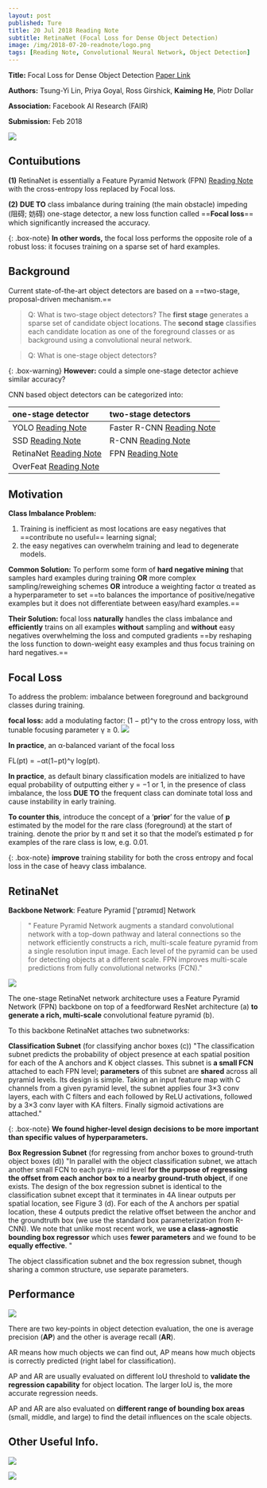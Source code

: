 ```yaml
---
layout: post
published: Ture
title: 20 Jul 2018 Reading Note
subtitle: RetinaNet (Focal Loss for Dense Object Detection)
image: /img/2018-07-20-readnote/logo.png
tags: [Reading Note, Convolutional Neural Network, Object Detection]
---
```


**Title:** Focal Loss for Dense Object Detection [Paper Link](https://arxiv.org/abs/1708.02002)

**Authors:** Tsung-Yi Lin, Priya Goyal, Ross Girshick, **Kaiming He**, Piotr Dollar

**Association:** Facebook AI Research (FAIR)

**Submission:** Feb 2018

![](https://github.com/xuuuuuuchen/xuuuuuuchen.github.io/blob/master/img/2018-07-20-readnote/model.png?raw=true) 

## Contuibutions

**(1)**  RetinaNet is essentially a Feature Pyramid Network (FPN) [Reading Note](https://xuuuuuuchen.github.io/2018-07-19-readnote/) with the cross-entropy loss replaced by Focal loss. 

**(2)**  **DUE TO** class imbalance during training (the main obstacle) impeding (阻碍; 妨碍) one-stage detector, a new loss function called ==**Focal loss**== which significantly increased the accuracy.

{: .box-note}
**In other words,** the focal loss performs the opposite role of a robust loss: it focuses training on a sparse set of hard examples.

## Background

Current state-of-the-art object detectors are based on a ==two-stage, proposal-driven mechanism.==

>Q: What is two-stage object detectors? 
>The **first stage** generates a sparse set of candidate object locations. 
The **second stage** classifies each candidate location as one of the foreground classes or as background using a convolutional neural network.


>Q: What is one-stage object detectors? 
> 

{: .box-warning}
**However:** could a simple one-stage detector achieve similar accuracy?



CNN based object detectors can be categorized into:

| one-stage detector | two-stage detectors |
| :------ |:--- | 
| YOLO [Reading Note](https://xuuuuuuchen.github.io/2018-07-19-readnote/) | Faster R-CNN [Reading Note](https://xuuuuuuchen.github.io/2018-07-19-readnote/)| 
| SSD [Reading Note](https://xuuuuuuchen.github.io/2018-07-19-readnote/) | R-CNN [Reading Note](https://xuuuuuuchen.github.io/2018-07-19-readnote/)| 
| RetinaNet [Reading Note](https://xuuuuuuchen.github.io/2018-07-20-readnote/) | FPN [Reading Note](https://xuuuuuuchen.github.io/2018-07-19-readnote/)| 
| OverFeat [Reading Note](https://xuuuuuuchen.github.io/2018-07-20-readnote/) | | 


## Motivation

**Class Imbalance Problem:**
1. Training is inefficient as most locations are easy negatives that ==contribute no useful== learning signal; 
2. the easy negatives can overwhelm training and lead to degenerate models. 

**Common Solution:** 
To perform some form of **hard negative mining** that samples hard examples during training 
**OR** more complex sampling/reweighing schemes 
**OR**  introduce a weighting factor α treated as a hyperparameter to set ==to balances the importance of positive/negative examples but it does not differentiate between easy/hard examples.==

**Their Solution:** 
focal loss **naturally** handles the class imbalance and **efficiently** trains on all examples **without** sampling and  **without** easy negatives overwhelming the loss and computed gradients ==by reshaping the loss function to down-weight easy examples and thus focus training on hard negatives.==

## Focal Loss

To address the problem: imbalance between foreground and background classes during training.

**focal loss:**
add a modulating factor:
(1 − pt)^γ
to the cross entropy loss, with tunable focusing parameter γ ≥ 0. 
![](https://github.com/xuuuuuuchen/xuuuuuuchen.github.io/blob/master/img/2018-07-20-readnote/loss.png?raw=true) 

**In practice**, an α-balanced variant of the focal loss

FL(pt) = −αt(1−pt)^γ log(pt).

**In practice**, as default binary classification models are initialized to have equal probability of outputting either y = −1 or 1, in the presence of class imbalance, the loss **DUE TO** the frequent class can dominate total loss and cause instability in early training. 

**To counter this**, introduce the concept of a ‘**prior**’ for the value of **p** estimated by the model for the rare class (foreground) at the start of training. denote the prior by π and set it so that the model’s estimated p for examples of the rare class is low, e.g. 0.01. 

{: .box-note}
**improve** training stability for both the cross entropy and focal loss in the case of heavy class imbalance.

## RetinaNet
**Backbone Network**: Feature Pyramid ['pɪrəmɪd] Network
>" Feature Pyramid Network augments a standard convolutional network with a top-down pathway and lateral connections so the network efficiently constructs a rich, multi-scale feature pyramid from a single resolution input image. Each level of the pyramid can be used for detecting objects at a different scale. FPN improves multi-scale predictions from fully convolutional networks (FCN)."

![](https://github.com/xuuuuuuchen/xuuuuuuchen.github.io/blob/master/img/2018-07-20-readnote/model.png?raw=true) 

The one-stage RetinaNet network architecture uses a Feature Pyramid Network (FPN)  backbone on top of a feedforward ResNet architecture (a) **to generate a rich, multi-scale** convolutional feature pyramid (b). 

To this backbone RetinaNet attaches two subnetworks: 

**Classification Subnet** (for classifying anchor boxes (c))
"The classification subnet predicts the probability of object presence at each spatial position for each of the A anchors and K object classes. This subnet is **a small FCN** attached to each FPN level; **parameters** of this subnet are **shared** across all pyramid levels. Its design is simple. Taking an input feature map with C channels from a given pyramid level, the subnet applies four 3×3 conv layers, each with C filters and each followed by ReLU activations, followed by a 3×3 conv layer with KA filters. Finally sigmoid activations are attached."

{: .box-note}
**We found higher-level design decisions to be more important than specific values of hyperparameters.**

**Box Regression Subnet** (for regressing from anchor boxes to ground-truth object boxes (d))
"In parallel with the object classification subnet, we attach another small FCN to each pyra- mid level **for the purpose of regressing the offset from each anchor box to a nearby ground-truth object**, if one exists. The design of the box regression subnet is identical to the classification subnet except that it terminates in 4A linear outputs per spatial location, see Figure 3 (d). For each of the A anchors per spatial location, these 4 outputs predict the relative offset between the anchor and the groundtruth box (we use the standard box parameterization from R- CNN). We note that unlike most recent work, we **use a class-agnostic bounding box regressor** which uses **fewer parameters** and we found to be **equally effective**. "

The object classification subnet and the box regression subnet, though sharing a common structure, use separate parameters.

## Performance

![](https://github.com/xuuuuuuchen/xuuuuuuchen.github.io/blob/master/img/2018-07-20-readnote/results.png?raw=true) 

There are two key-points in object detection evaluation, the one is average precision (**AP**) and the other is average recall (**AR**). 

AR means how much objects we can find out, 
AP means how much objects is correctly predicted (right label for classification). 

AP and AR are usually evaluated on different IoU threshold to **validate the regression capability** for object location. The larger IoU is, the more accurate regression needs. 

AP and AR are also evaluated on **different range of bounding box areas** (small, middle, and large) to find the detail influences on the scale objects.

## Other Useful Info.

![](https://github.com/xuuuuuuchen/xuuuuuuchen.github.io/blob/master/img/2018-07-20-readnote/fl.png?raw=true) 

![](https://github.com/xuuuuuuchen/xuuuuuuchen.github.io/blob/master/img/2018-07-20-readnote/Derivates.png?raw=true) 


